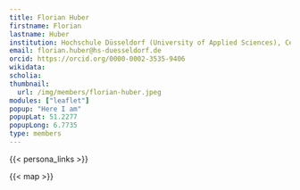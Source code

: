 ```yaml
---
title: Florian Huber
firstname: Florian
lastname: Huber
institution: Hochschule Düsseldorf (University of Applied Sciences), Center for Digitalization & Digitality (ZDD), Faculty of Media
email: florian.huber@hs-duesseldorf.de
orcid: https://orcid.org/0000-0002-3535-9406
wikidata:
scholia:
thumbnail:
  url: /img/members/florian-huber.jpeg
modules: ["leaflet"]
popup: "Here I am"
popupLat: 51.2277
popupLong: 6.7735
type: members
---
```


{{< persona_links >}}

{{< map >}}
